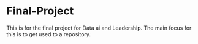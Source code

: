 # Final-Project
This is for the final project for Data ai and Leadership. The main focus for this is to get used to a repository.
